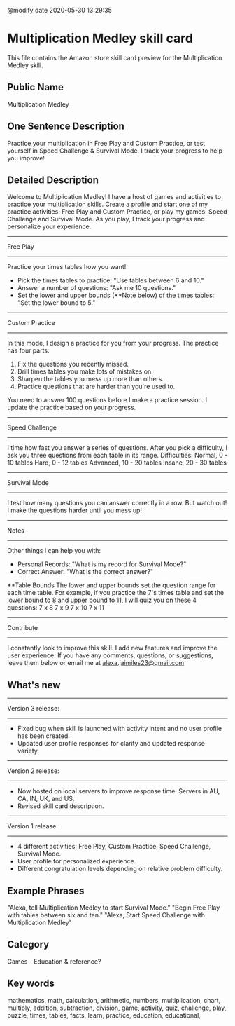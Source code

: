 @modify date 2020-05-30 13:29:35

# Multiplication Medley skill card

This file contains the Amazon store skill card preview for the Multiplication Medley skill.


## Public Name

Multiplication Medley


## One Sentence Description

Practice your multiplication in Free Play and Custom Practice, or test yourself in Speed Challenge & Survival Mode. I track your progress to help you improve!


## Detailed Description

Welcome to Multiplication Medley! I have a host of games and activities to practice your multiplication skills. Create a profile and start one of my practice activities: Free Play and Custom Practice, or play my games: Speed Challenge and Survival Mode. As you play, I track your progress and personalize your experience.


- - - - - - - - - -
Free Play
- - - - - - - - - -
Practice your times tables how you want!
- Pick the times tables to practice: "Use tables between 6 and 10."
- Answer a number of questions: "Ask me 10 questions."
- Set the lower and upper bounds (**Note below) of the times tables: "Set the lower bound to 5."


- - - - - - - - - -
Custom Practice
- - - - - - - - - -
In this mode, I design a practice for you from your progress. The practice has four parts:
1. Fix the questions you recently missed.
2. Drill times tables you make lots of mistakes on.
3. Sharpen the tables you mess up more than others.
4. Practice questions that are harder than you're used to.

You need to answer 100 questions before I make a practice session. I update the practice based on your progress.


- - - - - - - - - -
Speed Challenge
- - - - - - - - - -
I time how fast you answer a series of questions. After you pick a difficulty, I ask you three questions from each table in its range.
Difficulties:
Normal, 0 - 10 tables
Hard, 0 - 12 tables
Advanced, 10 - 20 tables
Insane, 20 - 30 tables


- - - - - - - - - -
Survival Mode
- - - - - - - - - -
I test how many questions you can answer correctly in a row. 
But watch out! I make the questions harder until you mess up!


- - - - - - - - - -
Notes
- - - - - - - - - -
Other things I can help you with:
- Personal Records: "What is my record for Survival Mode?"
- Correct Answer: "What is the correct answer?"


**Table Bounds
The lower and upper bounds set the question range for each time table.
For example, if you practice the 7's times table and set the lower bound to 8 and upper bound to 11,
I will quiz you on these 4 questions:
7 x 8
7 x 9
7 x 10
7 x 11


- - - - - - - - - -
Contribute
- - - - - - - - - -
I constantly look to improve this skill. I add new features and improve the user experience.
If you have any comments, questions, or suggestions, leave them below or email me at alexa.jaimiles23@gmail.com



## What's new

- - - - - - - - - -
Version 3 release:
- - - - - - - - - -
- Fixed bug when skill is launched with activity intent and no user profile has been created.
- Updated user profile responses for clarity and updated response variety. 


- - - - - - - - - -
Version 2 release:
- - - - - - - - - -
- Now hosted on local servers to improve response time. Servers in AU, CA, IN, UK, and US.
- Revised skill card description.


- - - - - - - - - -
Version 1 release:
- - - - - - - - - -
- 4 different activities: Free Play, Custom Practice, Speed Challenge, Survival Mode.
- User profile for personalized experience.
- Different congratulation levels depending on relative problem difficulty.


## Example Phrases

"Alexa, tell Multiplication Medley to start Survival Mode."
"Begin Free Play with tables between six and ten."
"Alexa, Start Speed Challenge with Multiplication Medley"

## Category

Games - Education & reference?

## Key words

mathematics, math, calculation, arithmetic, numbers,
multiplication, chart, multiply, addition, subtraction, division,
game, activity, quiz, challenge, play, puzzle,
times, tables, facts,
learn, practice, 
education, educational, 

